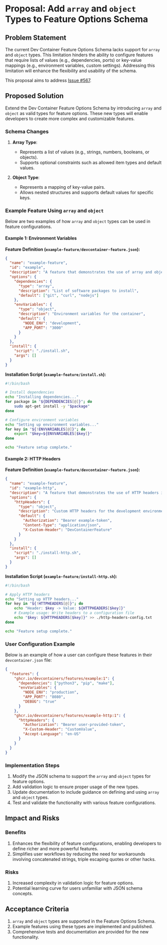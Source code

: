 # Proposal: Add `array` and `object` Types to Feature Options Schema

## Problem Statement

The current Dev Container Feature Options Schema lacks support for `array` and `object` types. This limitation hinders the ability to configure features that require lists of values (e.g., dependencies, ports) or key-value mappings (e.g., environment variables, custom settings). Addressing this limitation will enhance the flexibility and usability of the schema.

This proposal aims to address [Issue #567](https://github.com/devcontainers/spec/issues/567).

## Proposed Solution

Extend the Dev Container Feature Options Schema by introducing `array` and `object` as valid types for feature options. These new types will enable developers to create more complex and customizable features.

### Schema Changes

1. **Array Type**:
   - Represents a list of values (e.g., strings, numbers, booleans, or objects).
   - Supports optional constraints such as allowed item types and default values.

2. **Object Type**:
   - Represents a mapping of key-value pairs.
   - Allows nested structures and supports default values for specific keys.

### Example Feature Using `array` and `object`

Below are two examples of how `array` and `object` types can be used in feature configurations.

#### Example 1: Environment Variables

**Feature Definition (`example-feature/devcontainer-feature.json`):**

```json
{
  "name": "example-feature",
  "id": "example",
  "description": "A feature that demonstrates the use of array and object types.",
  "options": {
    "dependencies": {
      "type": "array",
      "description": "List of software packages to install",
      "default": ["git", "curl", "nodejs"]
    },
    "envVariables": {
      "type": "object",
      "description": "Environment variables for the container",
      "default": {
        "NODE_ENV": "development",
        "APP_PORT": "3000"
      }
    }
  },
  "install": {
    "script": "./install.sh",
    "args": []
  }
}
```

**Installation Script (`example-feature/install.sh`):**

```bash
#!/bin/bash

# Install dependencies
echo "Installing dependencies..."
for package in "${DEPENDENCIES[@]}"; do
    sudo apt-get install -y "$package"
done

# Configure environment variables
echo "Setting up environment variables..."
for key in "${!ENVVARIABLES[@]}"; do
    export "$key=${ENVVARIABLES[$key]}"
done

echo "Feature setup complete."
```

#### Example 2: HTTP Headers

**Feature Definition (`example-feature/devcontainer-feature.json`):**

```json
{
  "name": "example-feature",
  "id": "example-http",
  "description": "A feature that demonstrates the use of HTTP headers in a configuration.",
  "options": {
    "httpHeaders": {
      "type": "object",
      "description": "Custom HTTP headers for the development environment",
      "default": {
        "Authorization": "Bearer example-token",
        "Content-Type": "application/json",
        "X-Custom-Header": "DevContainerFeature"
      }
    }
  },
  "install": {
    "script": "./install-http.sh",
    "args": []
  }
}
```

**Installation Script (`example-feature/install-http.sh`):**

```bash
#!/bin/bash

# Apply HTTP headers
echo "Setting up HTTP headers..."
for key in "${!HTTPHEADERS[@]}"; do
    echo "Header: $key -> Value: ${HTTPHEADERS[$key]}"
    # Example usage: Write headers to a configuration file
    echo "$key: ${HTTPHEADERS[$key]}" >> ./http-headers-config.txt
done

echo "Feature setup complete."
```

### User Configuration Example

Below is an example of how a user can configure these features in their `devcontainer.json` file:

```json
{
  "features": {
    "ghcr.io/devcontainers/features/example:1": {
      "dependencies": ["python3", "pip", "make"],
      "envVariables": {
        "NODE_ENV": "production",
        "APP_PORT": "8080",
        "DEBUG": "true"
      }
    },
    "ghcr.io/devcontainers/features/example-http:1": {
      "httpHeaders": {
        "Authorization": "Bearer user-provided-token",
        "X-Custom-Header": "CustomValue",
        "Accept-Language": "en-US"
      }
    }
  }
}
```

### Implementation Steps

1. Modify the JSON schema to support the `array` and `object` types for feature options.
2. Add validation logic to ensure proper usage of the new types.
3. Update documentation to include guidance on defining and using `array` and `object` types.
4. Test and validate the functionality with various feature configurations.

## Impact and Risks

### Benefits

1. Enhances the flexibility of feature configurations, enabling developers to define richer and more powerful features.
2. Simplifies user workflows by reducing the need for workarounds involving concatenated strings, triple escaping quotes or other hacks.

### Risks

1. Increased complexity in validation logic for feature options.
2. Potential learning curve for users unfamiliar with JSON schema concepts.

## Acceptance Criteria

1. `array` and `object` types are supported in the Feature Options Schema.
2. Example features using these types are implemented and published.
3. Comprehensive tests and documentation are provided for the new functionality.
